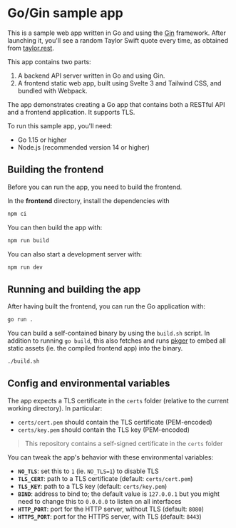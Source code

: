 # Go/Gin sample app

This is a sample web app written in Go and using the [Gin](https://github.com/gin-gonic/gin) framework. After launching it, you'll see a random Taylor Swift quote every time, as obtained from [taylor.rest](https://taylor.rest).

This app contains two parts:

1. A backend API server written in Go and using Gin.
2. A frontend static web app, built using Svelte 3 and Tailwind CSS, and bundled with Webpack.

The app demonstrates creating a Go app that contains both a RESTful API and a frontend application. It supports TLS.

To run this sample app, you'll need:

- Go 1.15 or higher
- Node.js (recommended version 14 or higher)

## Building the frontend

Before you can run the app, you need to build the frontend.

In the **frontend** directory, install the dependencies with

```sh
npm ci
```

You can then build the app with:

```sh
npm run build
```

You can also start a development server with:

```sh
npm run dev
```

## Running and building the app

After having built the frontend, you can run the Go application with:

```sh
go run .
```

You can build a self-contained binary by using the `build.sh` script. In addition to running `go build`, this also fetches and runs [pkger](https://github.com/markbates/pkger) to embed all static assets (ie. the compiled frontend app) into the binary.

```sh
./build.sh
```

## Config and environmental variables

The app expects a TLS certificate in the `certs` folder (relative to the current working directory). In particular:

- `certs/cert.pem` should contain the TLS certificate (PEM-encoded)
- `certs/key.pem` should contain the TLS key (PEM-encoded)

> This repository contains a self-signed certificate in the `certs` folder

You can tweak the app's behavior with these environmental variables:

- **`NO_TLS`**: set this to `1` (ie. `NO_TLS=1`) to disable TLS
- **`TLS_CERT`**: path to a TLS certificate (default: `certs/cert.pem`)
- **`TLS_KEY`**: path to a TLS key (default: `certs/key.pem`)
- **`BIND`**: address to bind to; the default value is `127.0.0.1` but you might need to change this to `0.0.0.0` to listen on all interfaces
- **`HTTP_PORT`**: port for the HTTP server, without TLS (default: `8080`)
- **`HTTPS_PORT`**: port for the HTTPS server, with TLS (default: `8443`)
